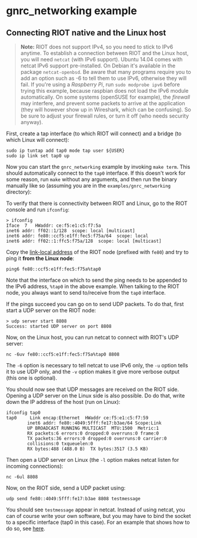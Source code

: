 # gnrc_networking example

## Connecting RIOT native and the Linux host

> **Note:** RIOT does not support IPv4, so you need to stick to IPv6 anytime. To establish a connection between RIOT and the Linux host,
you will need `netcat` (with IPv6 support). Ubuntu 14.04 comes with netcat IPv6 support pre-installed. On Debian it's available in the
package `netcat-openbsd`. Be aware that many programs require you to add an option such as -6 to tell them to use IPv6, otherwise they
will fail. If you're using a _Raspberry Pi_, run `sudo modprobe ipv6` before trying this example, because raspbian does not load the
IPv6 module automatically.
On some systems (openSUSE for example), the _firewall_ may interfere, and prevent some packets to arrive at the application (they will
however show up in Wireshark, which can be confusing). So be sure to adjust your firewall rules, or turn it off (who needs security anyway).

First, create a tap interface (to which RIOT will connect) and a bridge (to which Linux will connect):

    sudo ip tuntap add tap0 mode tap user ${USER}
    sudo ip link set tap0 up

Now you can start the `gnrc_networking` example by invoking `make term`. This should automatically connect to the `tap0` interface. If
this doesn't work for some reason, run `make` without any arguments, and then run the binary manually like so (assuming you are in the `examples/gnrc_networking` directory):

To verify that there is connectivity between RIOT and Linux, go to the RIOT console and run `ifconfig`:

    > ifconfig
    Iface  7   HWaddr: ce:f5:e1:c5:f7:5a
    inet6 addr: ff02::1/128  scope: local [multicast]
    inet6 addr: fe80::ccf5:e1ff:fec5:f75a/64  scope: local
    inet6 addr: ff02::1:ffc5:f75a/128  scope: local [multicast]

Copy the [link-local address](https://en.wikipedia.org/wiki/Link-local_address) of the RIOT node (prefixed with `fe80`) and try to ping it **from the Linux node**:

    ping6 fe80::ccf5:e1ff:fec5:f75a%tap0

Note that the interface on which to send the ping needs to be appended to the IPv6 address, `%tap0` in the above example. When talking to the RIOT node, you always want to send to/receive from the `tap0` interface.

If the pings succeed you can go on to send UDP packets. To do that, first start a UDP server on the RIOT node:

    > udp server start 8808
    Success: started UDP server on port 8808

Now, on the Linux host, you can run netcat to connect with RIOT's UDP server:

    nc -6uv fe80::ccf5:e1ff:fec5:f75a%tap0 8808

The `-6` option is necessary to tell netcat to use IPv6 only, the `-u` option tells it to use UDP only, and the `-v` option makes it give more verbose output (this one is optional).

You should now see that UDP messages are received on the RIOT side. Opening a UDP server on the Linux side is also possible. Do do that, write down the IP address of the host (run on Linux):

    ifconfig tap0
    tap0     Link encap:Ethernet  HWaddr ce:f5:e1:c5:f7:59
            inet6 addr: fe80::4049:5fff:fe17:b3ae/64 Scope:Link
            UP BROADCAST RUNNING MULTICAST  MTU:1500  Metric:1
            RX packets:6 errors:0 dropped:0 overruns:0 frame:0
            TX packets:36 errors:0 dropped:0 overruns:0 carrier:0
            collisions:0 txqueuelen:0
            RX bytes:488 (488.0 B)  TX bytes:3517 (3.5 KB)

Then open a UDP server on Linux (the `-l` option makes netcat listen for incoming connections):

    nc -6ul 8808

Now, on the RIOT side, send a UDP packet using:

    udp send fe80::4049:5fff:fe17:b3ae 8808 testmessage

You should see `testmessage` appear in netcat. Instead of using netcat, you can of course write your own software, but you may have to bind the socket to a specific interface (tap0 in this case). For an example that shows how to do so, see [here](https://gist.github.com/backenklee/dad5e80b764b3b3d0d3e).
